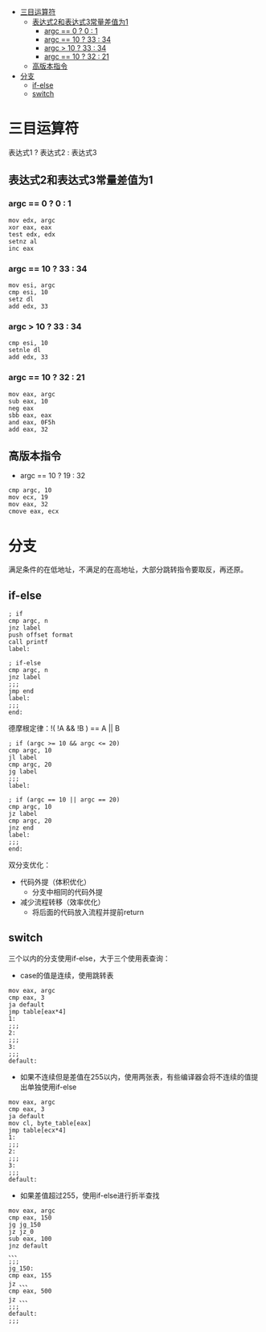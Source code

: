 
<!-- @import "[TOC]" {cmd="toc" depthFrom=1 depthTo=6 orderedList=false} -->

<!-- code_chunk_output -->

- [三目运算符](#三目运算符)
  - [表达式2和表达式3常量差值为1](#表达式2和表达式3常量差值为1)
    - [argc == 0 ? 0 : 1](#argc--0--0--1)
    - [argc == 10 ? 33 : 34](#argc--10--33--34)
    - [argc > 10 ? 33 : 34](#argc--10--33--34-1)
    - [argc == 10 ? 32 : 21](#argc--10--32--21)
  - [高版本指令](#高版本指令)
- [分支](#分支)
  - [if-else](#if-else)
  - [switch](#switch)

<!-- /code_chunk_output -->


# 三目运算符

表达式1 ? 表达式2 : 表达式3

## 表达式2和表达式3常量差值为1

### argc == 0 ? 0 : 1
``` masm
mov edx, argc
xor eax, eax
test edx, edx
setnz al
inc eax
```

### argc == 10 ? 33 : 34

``` masm
mov esi, argc
cmp esi, 10
setz dl
add edx, 33
```

### argc > 10 ? 33 : 34

``` masm
cmp esi, 10
setnle dl
add edx, 33
```

### argc == 10 ? 32 : 21

``` masm
mov eax, argc
sub eax, 10
neg eax
sbb eax, eax
and eax, 0F5h
add eax, 32
```

## 高版本指令

* argc == 10 ? 19 : 32
``` masm
cmp argc, 10
mov ecx, 19
mov eax, 32
cmove eax, ecx
```

# 分支

满足条件的在低地址，不满足的在高地址，大部分跳转指令要取反，再还原。

## if-else

``` masm
; if
cmp argc, n
jnz label
push offset format
call printf
label:
```

``` masm
; if-else
cmp argc, n
jnz label
;;;
jmp end
label:
;;;
end:
```

德摩根定律：!( !A && !B ) == A || B

``` masm
; if (argc >= 10 && argc <= 20)
cmp argc, 10
jl label
cmp argc, 20
jg label
;;;
label:
```

``` masm
; if (argc == 10 || argc == 20)
cmp argc, 10
jz label
cmp argc, 20
jnz end
label:
;;;
end:
```

双分支优化：
* 代码外提（体积优化）
  * 分支中相同的代码外提
* 减少流程转移（效率优化）
  * 将后面的代码放入流程并提前return

## switch

三个以内的分支使用if-else，大于三个使用表查询：
* case的值是连续，使用跳转表

``` masm
mov eax, argc
cmp eax, 3
ja default
jmp table[eax*4]
1:
;;;
2:
;;;
3:
;;;
default:
```

* 如果不连续但是差值在255以内，使用两张表，有些编译器会将不连续的值提出单独使用if-else

``` masm
mov eax, argc
cmp eax, 3
ja default
mov cl, byte_table[eax]
jmp table[ecx*4]
1:
;;;
2:
;;;
3:
;;;
default:
```

* 如果差值超过255，使用if-else进行折半查找

``` masm
mov eax, argc
cmp eax, 150
jg jg_150
jz jz_0
sub eax, 100
jnz default
、、、
;;;
jg_150:
cmp eax, 155
jz 、、、
cmp eax, 500
jz 、、、
;;;
default:
;;;
```
